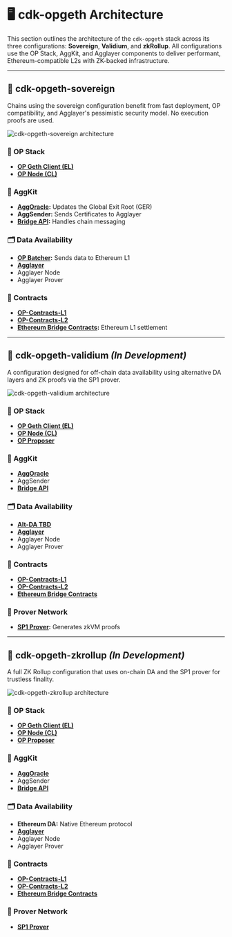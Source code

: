 # 🖥️ cdk-opgeth Architecture

This section outlines the architecture of the `cdk-opgeth` stack across its three configurations: **Sovereign**, **Validium**, and **zkRollup**. All configurations use the OP Stack, AggKit, and Agglayer components to deliver performant, Ethereum-compatible L2s with ZK-backed infrastructure.

---

## 📘 cdk-opgeth-sovereign

Chains using the sovereign configuration benefit from fast deployment, OP compatibility, and Agglayer's pessimistic security model. No execution proofs are used.

![cdk-opgeth-sovereign architecture](../img/cdk/CDK-opgeth-sovereign.png)

### 🔧 OP Stack
- **[OP Geth Client (EL)](https://github.com/ethereum-optimism/op-geth)**  
- **[OP Node (CL)](https://github.com/ethereum-optimism/optimism)**

### 🧩 AggKit
- **[AggOracle](https://github.com/agglayer/aggkit):** Updates the Global Exit Root (GER)
- **AggSender:** Sends Certificates to Agglayer
- **[Bridge API](https://github.com/0xPolygonHermez/zkevm-bridge-service):** Handles chain messaging

### 🗂️ Data Availability
- **[OP Batcher](https://github.com/ethereum-optimism/optimism):** Sends data to Ethereum L1
- **[Agglayer](https://github.com/agglayer/agglayer)**  
- Agglayer Node  
- Agglayer Prover  

### 📜 Contracts
- **[OP-Contracts-L1](https://github.com/ethereum-optimism/optimism/releases/tag/op-deployer%2Fv0.0.11)**  
- **[OP-Contracts-L2](https://github.com/ethereum-optimism/optimism/releases/tag/op-deployer%2Fv0.0.11)**  
- **[Ethereum Bridge Contracts](https://github.com/0xPolygonHermez/zkevm-contracts):** Ethereum L1 settlement

---

## 📘 cdk-opgeth-validium *(In Development)*

A configuration designed for off-chain data availability using alternative DA layers and ZK proofs via the SP1 prover.

![cdk-opgeth-validium architecture](../img/cdk/CDK-opgeth-zkrollup.png)

### 🔧 OP Stack
- **[OP Geth Client (EL)](https://github.com/ethereum-optimism/op-geth)**  
- **[OP Node (CL)](https://github.com/ethereum-optimism/optimism)**  
- **[OP Proposer](https://github.com/ethereum-optimism/optimism)**

### 🧩 AggKit
- **[AggOracle](https://github.com/agglayer/aggkit)**  
- AggSender  
- **[Bridge API](https://github.com/0xPolygonHermez/zkevm-bridge-service)**

### 🗂️ Data Availability
- **[Alt-DA TBD](https://docs.optimism.io/stack/beta-features/alt-da-mode)**  
- **[Agglayer](https://github.com/agglayer/agglayer)**  
- Agglayer Node  
- Agglayer Prover  

### 📜 Contracts
- **[OP-Contracts-L1](https://github.com/ethereum-optimism/optimism/releases/tag/op-deployer%2Fv0.0.11)**  
- **[OP-Contracts-L2](https://github.com/ethereum-optimism/optimism/releases/tag/op-deployer%2Fv0.0.11)**  
- **[Ethereum Bridge Contracts](https://github.com/0xPolygonHermez/zkevm-contracts)**

### 🔐 Prover Network
- **[SP1 Prover](https://github.com/succinctlabs/sp1):** Generates zkVM proofs

---

## 📘 cdk-opgeth-zkrollup *(In Development)*

A full ZK Rollup configuration that uses on-chain DA and the SP1 prover for trustless finality.

![cdk-opgeth-zkrollup architecture](../CDK-opgeth-zkrollup.png)

### 🔧 OP Stack
- **[OP Geth Client (EL)](https://github.com/ethereum-optimism/op-geth)**  
- **[OP Node (CL)](https://github.com/ethereum-optimism/optimism)**  
- **[OP Proposer](https://github.com/ethereum-optimism/optimism)**

### 🧩 AggKit
- **[AggOracle](https://github.com/agglayer/aggkit)**  
- AggSender  
- **[Bridge API](https://github.com/0xPolygonHermez/zkevm-bridge-service)**

### 🗂️ Data Availability
- **Ethereum DA:** Native Ethereum protocol  
- **[Agglayer](https://github.com/agglayer/agglayer)**  
- Agglayer Node  
- Agglayer Prover  

### 📜 Contracts
- **[OP-Contracts-L1](https://github.com/ethereum-optimism/optimism/releases/tag/op-deployer%2Fv0.0.11)**  
- **[OP-Contracts-L2](https://github.com/ethereum-optimism/optimism/releases/tag/op-deployer%2Fv0.0.11)**  
- **[Ethereum Bridge Contracts](https://github.com/0xPolygonHermez/zkevm-contracts)**

### 🔐 Prover Network
- **[SP1 Prover](https://github.com/succinctlabs/sp1)**